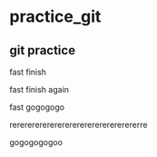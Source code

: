# practice_git

## git practice
fast finish

fast finish again

fast gogogogo

rerererererererererererererererererre

gogogogogoo


